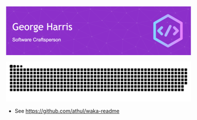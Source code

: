 ![img](./assets/github-header.png)

<div align="center">
  <img  src="https://github.com/1999AZZAR/1999AZZAR/blob/readme/resources/img/grid-snake.svg" alt="snake" />
</div>

<!--START_SECTION:waka-->
<!--END_SECTION:waka-->

- See <https://github.com/athul/waka-readme>
